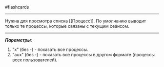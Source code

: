 #flashcards 
***
Нужна для просмотра списка [[Процесс]]. По умолчанию выводит только те процессы, которые связаны с текущим сеансом.
***
***Параметры***:
1. "x" (без -) - показать все процессы.
2. "aux" (без -) - показать все процессы в другом формате (процессы всех пользователей).